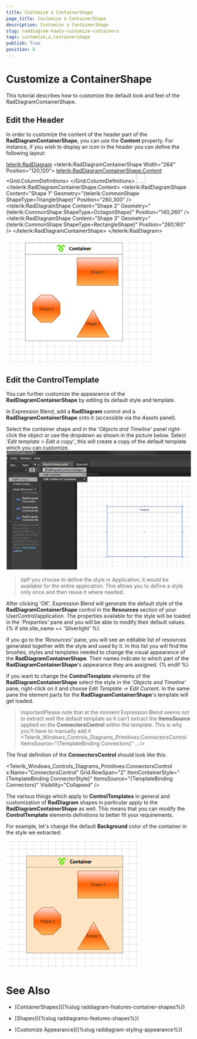 ```yaml
---
title: Customize a ContainerShape
page_title: Customize a ContainerShape
description: Customize a ContainerShape
slug: raddiagram-howto-customize-containers
tags: customize,a,containershape
publish: True
position: 8
---
```


# Customize a ContainerShape



This tutorial describes how to customize the default look and feel of the RadDiagramContainerShape.

## Edit the Header

In order to customize the content of the header part of the __RadDiagramContainerShape__, you can use the __Content__ property. For instance, if you wish to display an icon in the header you can define the following layout:
		

	
<telerik:RadDiagram>
    <telerik:RadDiagramContainerShape Width="264" Position="120,120">
        <telerik:RadDiagramContainerShape.Content>
            <Grid Height="Auto">
                <Grid.ColumnDefinitions>
                    <ColumnDefinition Width="Auto" />
                    <ColumnDefinition Width="*" />
                </Grid.ColumnDefinitions>
                <Image Grid.Column="0"
                        Width="25"
                        Height="25"
                        HorizontalAlignment="Center"
                        VerticalAlignment="Center"
                        Source="TelerikIcon.png" />
                <TextBlock Grid.Column="1"
                            Margin="10,0,0,0"
                            VerticalAlignment="Center"
                            FontSize="13"
                            FontWeight="Bold"
                            Text="Container" />
            </Grid>
        </telerik:RadDiagramContainerShape.Content>
        <telerik:RadDiagramShape Content="Shape 1"
                                    Geometry="{telerik:CommonShape ShapeType=TriangleShape}"
                                    Position="260,300" />
        <telerik:RadDiagramShape Content="Shape 2"
                                    Geometry="{telerik:CommonShape ShapeType=OctagonShape}"
                                    Position="140,260" />
        <telerik:RadDiagramShape Content="Shape 3"
                                    Geometry="{telerik:CommonShape ShapeType=RectangleShape}"
                                    Position="260,160" />
    </telerik:RadDiagramContainerShape>
</telerik:RadDiagram>		  
		  

![Rad Diagram How To Customize Containers Content](images/RadDiagram_HowTo_Customize_ContainersContent.png)

## Edit the ControlTemplate

You can further customize the appearance of the __RadDiagramContainerShape__ by editing its default style and template.
	  

In Expression Blend, add a __RadDiagram__ control and a __RadDiagramContainerShape__ onto it (accessible via the *Assets* panel).
		

Select the container shape and in the *'Objects and Timeline'* panel right-click the object or use the dropdown as shown in the picture below. Select *'Edit template > Edit a copy'*, this will create a copy of the default template which you can customize.
		![Rad Diagram How To Customize Containers](images/RadDiagram_HowTo_Customize_Containers.png)

>tipIf you choose to define the style in Application, it would be available for the entire application. This allows you to define a style only once and then reuse it where needed.
		  

After clicking 'OK', Expression Blend will generate the default style of the __RadDiagramContainerShape__ control in the __Resources__ section of your UserControl/application. The properties available for the style will be loaded in the *'Properties'* pane and you will be able to modify their default values.
		{% if site.site_name == 'Silverlight' %}

If you go to the *'Resources'* pane, you will see an editable list of resources generated together with the style and used by it. In this list you will find the brushes, styles and templates needed to change the visual appearance of the __RadDiagramContainerShape__. Their names indicate to which part of the __RadDiagramContainerShape__'s appearance they are assigned.
		  {% endif %}

If you want to change the __ControlTemplate__ elements of the __RadDiagramContainerShape__ select the style in the *'Objects and Timeline'* pane, right-click on it and choose *Edit Template -> Edit Current*. In the same pane the element parts for the __RadDiagramContainerShape__'s template will get loaded. 

>importantPlease note that at the moment Expression Blend seems not to extract well the default template as it can't extract the __ItemsSource__ applied on the __ConnectorsControl__ within the template. This is why you'll have to manually add it 
		  <Telerik_Windows_Controls_Diagrams_Primitives:ConnectorsControl ItemsSource="{TemplateBinding Connectors}" .../>
		  

The final definition of the __ConnectorsControl__ should look like this:
		

	
<Telerik_Windows_Controls_Diagrams_Primitives:ConnectorsControl x:Name="ConnectorsControl"
                                                                Grid.RowSpan="2"
                                                                ItemContainerStyle="{TemplateBinding ConnectorStyle}"
                                                                ItemsSource="{TemplateBinding Connectors}"
                                                                Visibility="Collapsed" />		  
		  



The various things which apply to __ControlTemplates__ in general and customization of __RadDiagram__ shapes in particular apply to the __RadDiagramContainerShape__ as well. This means that you can modify the __ControlTemplate__ elements definitions to better fit your requirements.
		

For example, let's change the default __Background__ color of the container in the style we extracted:
	  

	
<Style x:Key="RadDiagramContainerShapeStyle" TargetType="{x:Type telerik:RadDiagramContainerShape}">
			<Setter Property="Background" Value="#FFE4C4"/>
			...
</Style>			
		  

![Rad Diagram How To Customize Containers Background](images/RadDiagram_HowTo_Customize_ContainersBackground.png)

# See Also

 * [ContainerShapes]({%slug raddiagram-features-container-shapes%})

 * [Shapes]({%slug raddiagrams-features-shapes%})

 * [Customize Appearance]({%slug raddiagram-styling-appearance%})
